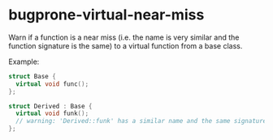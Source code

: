 # bugprone-virtual-near-miss

Warn if a function is a near miss (i.e. the name is very similar and the
function signature is the same) to a virtual function from a base class.

Example:

```c++
struct Base {
  virtual void func();
};

struct Derived : Base {
  virtual void funk();
  // warning: 'Derived::funk' has a similar name and the same signature as virtual method 'Base::func'; did you mean to override it?
};
```

